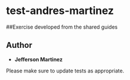 # test-andres-martinez

##Exercise developed from the shared guides 

## Author

- **Jefferson Martinez**

Please make sure to update tests as appropriate.
